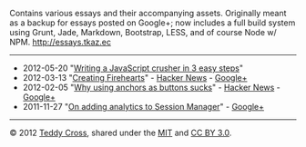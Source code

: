 Contains various essays and their accompanying assets. Originally meant as a backup for essays posted on Google+; now includes a full build system using Grunt, Jade, Markdown, Bootstrap, LESS, and of course Node w/ NPM. http://essays.tkaz.ec

---

* 2012-05-20 "[Writing a JavaScript crusher in 3 easy steps](http://tkaz.ec/javascript-crushers-exposed)"
* 2012-03-13 "[Creating Firehearts](http://tkaz.ec/creating-firehearts)" - [Hacker News](http://news.ycombinator.com/item?id=3698543) - [Google+](https://plus.google.com/114368870393867455297/posts/W1xiWydNqND)
* 2012-02-05 "[Why using anchors as buttons sucks](http://tkaz.ec/anchors-as-buttons-sucks)" - [Hacker News](http://news.ycombinator.com/item?id=3553463) - [Google+](https://plus.google.com/114368870393867455297/posts/9AMRDPi1y5e)
* 2011-11-27 "[On adding analytics to Session Manager](http://tkaz.ec/session-manager-analytics)" - [Google+](https://plus.google.com/114368870393867455297/posts/RLopDaH9d6r)

---

© 2012 [Teddy Cross](http://tkaz.ec), shared under the [MIT](http://www.opensource.org/licenses/MIT) and [CC BY 3.0](http://creativecommons.org/licenses/by/3.0/).